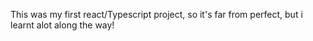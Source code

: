 This was my first react/Typescript project, so it's far from perfect, but i learnt alot along the way!
